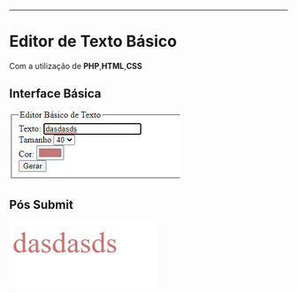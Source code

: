 
_______________________________________________________________________


<h1> Editor de Texto Básico </h1>
Com a utilização de <b>PHP</b>,<b>HTML</b>,<b>CSS</b>

<h2>Interface Básica</h2>

![png](img1.png)

<h2>Pós Submit</h2>

![png](img2.png)



